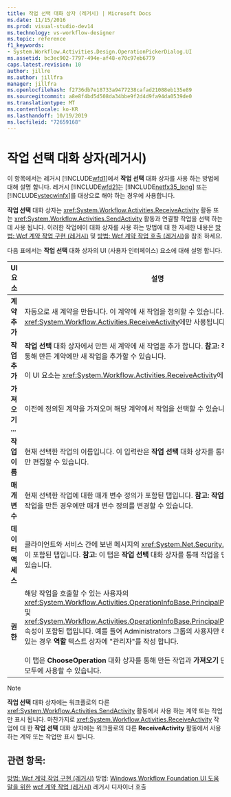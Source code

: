 ```yaml
---
title: 작업 선택 대화 상자 (레거시) | Microsoft Docs
ms.date: 11/15/2016
ms.prod: visual-studio-dev14
ms.technology: vs-workflow-designer
ms.topic: reference
f1_keywords:
- System.Workflow.Activities.Design.OperationPickerDialog.UI
ms.assetid: bc3ec902-7797-494e-af48-e70c97eb6779
caps.latest.revision: 10
author: jillre
ms.author: jillfra
manager: jillfra
ms.openlocfilehash: f2736db7e18733a9477238cafad21088eb135e89
ms.sourcegitcommit: a8e8f4bd5d508da34bbe9f2d4d9fa94da0539de0
ms.translationtype: MT
ms.contentlocale: ko-KR
ms.lasthandoff: 10/19/2019
ms.locfileid: "72659168"
---
```

# <a name="choose-operation-dialog-box-legacy"></a>작업 선택 대화 상자(레거시)
이 항목에서는 레거시 [!INCLUDE[wfd1](../includes/wfd1-md.md)]에서 **작업 선택** 대화 상자를 사용 하는 방법에 대해 설명 합니다. 레거시 [!INCLUDE[wfd2](../includes/wfd2-md.md)]는 [!INCLUDE[netfx35_long](../includes/netfx35-long-md.md)] 또는 [!INCLUDE[vstecwinfx](../includes/vstecwinfx-md.md)]를 대상으로 해야 하는 경우에 사용합니다.

 **작업 선택** 대화 상자는 <xref:System.Workflow.Activities.ReceiveActivity> 활동 또는 <xref:System.Workflow.Activities.SendActivity> 활동과 연결할 작업을 선택 하는 데 사용 됩니다. 이러한 작업에이 대화 상자를 사용 하는 방법에 대 한 자세한 내용은 [방법: Wcf 계약 작업 구현 (레거시)](../workflow-designer/how-to-implement-a-windows-communication-foundation-contract-operation-legacy.md) 및 [방법: Wcf 계약 작업 호출 (레거시)](../workflow-designer/how-to-invoke-a-windows-communication-foundation-contract-operation-legacy.md)을 참조 하세요.

 다음 표에서는 **작업 선택** 대화 상자의 UI (사용자 인터페이스) 요소에 대해 설명 합니다.

|UI 요소|설명|
|----------------|-----------------|
|**계약 추가**|자동으로 새 계약을 만듭니다. 이 계약에 새 작업을 정의할 수 있습니다. 이 UI 요소는 <xref:System.Workflow.Activities.ReceiveActivity>에만 사용됩니다.|
|**작업 추가**|**작업 선택** 대화 상자에서 만든 새 계약에 새 작업을 추가 합니다. **참고:**  **작업 선택** 대화 상자를 통해 만든 계약에만 새 작업을 추가할 수 있습니다. <br /><br /> 이 UI 요소는 <xref:System.Workflow.Activities.ReceiveActivity>에만 사용됩니다.|
|**가져오기 ...**|이전에 정의된 계약을 가져오며 해당 계약에서 작업을 선택할 수 있습니다.|
|**작업 이름**|현재 선택한 작업의 이름입니다. 이 입력란은 **작업 선택** 대화 상자를 통해 작업을 만든 경우에만 편집할 수 있습니다.|
|**매개 변수**|현재 선택한 작업에 대한 매개 변수 정의가 포함된 탭입니다. **참고:**  **작업 선택** 대화 상자를 통해 작업을 만든 경우에만 매개 변수 정의를 변경할 수 있습니다.|
|**데이터 액세스**|클라이언트와 서비스 간에 보낸 메시지의 <xref:System.Net.Security.ProtectionLevel> 설정이 포함된 탭입니다. **참고:**  이 탭은 **작업 선택** 대화 상자를 통해 작업을 만든 경우에만 사용할 수 있습니다.|
|**권한**|해당 작업을 호출할 수 있는 사용자의 <xref:System.Workflow.Activities.OperationInfoBase.PrincipalPermissionName%2A> 및 <xref:System.Workflow.Activities.OperationInfoBase.PrincipalPermissionRole%2A> 속성이 포함된 탭입니다. 예를 들어 Administrators 그룹의 사용자만 해당 작업을 호출할 수 있는 경우 **역할** 텍스트 상자에 "관리자"를 작성 합니다.<br /><br /> 이 탭은 **ChooseOperation** 대화 상자를 통해 만든 작업과 **가져오기** 단추를 통해 가져온 작업 모두에 사용할 수 있습니다.|

> [!NOTE]
> **작업 선택** 대화 상자에는 워크플로의 다른 <xref:System.Workflow.Activities.SendActivity> 활동에서 사용 하는 계약 또는 작업만 표시 됩니다. 마찬가지로 <xref:System.Workflow.Activities.ReceiveActivity> 작업에 대 한 **작업 선택** 대화 상자에는 워크플로의 다른 **ReceiveActivity** 활동에서 사용 하는 계약 또는 작업만 표시 됩니다.

## <a name="see-also"></a>관련 항목:
 [방법: Wcf 계약 작업 구현 (레거시)](../workflow-designer/how-to-implement-a-windows-communication-foundation-contract-operation-legacy.md) 방법: [Windows Workflow Foundation UI 도움말을 위한](../workflow-designer/legacy-designer-for-windows-workflow-foundation-ui-help.md) [wcf 계약 작업 (레거시)](../workflow-designer/how-to-invoke-a-windows-communication-foundation-contract-operation-legacy.md) 레거시 디자이너 호출